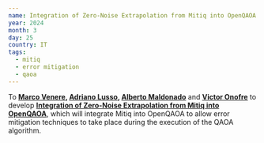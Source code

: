 ```yaml
---
name: Integration of Zero-Noise Extrapolation from Mitiq into OpenQAOA
year: 2024
month: 3
day: 25
country: IT
tags:
  - mitiq
  - error mitigation
  - qaoa
---
```

To **[Marco Venere](https://www.linkedin.com/in/marcovenere/), [Adriano Lusso](https://www.linkedin.com/in/adrianolusso/?locale=en_US), [Alberto Maldonado](https://www.linkedin.com/in/albertomaldonadoromo/)** and **[Victor Onofre](https://www.linkedin.com/in/victor-onofre-a9b1371a7/)** to develop **[Integration of Zero-Noise Extrapolation from Mitiq into OpenQAOA](https://github.com/victor-onofre/openqaoa/tree/dev)**, which will integrate Mitiq into OpenQAOA to allow error mitigation techniques to take place during the execution of the QAOA algorithm.
